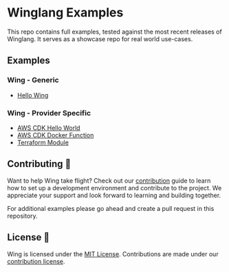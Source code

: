# Winglang Examples

This repo contains full examples, tested against the most recent releases of Winglang. It serves as a showcase repo for real world use-cases.

## Examples

### Wing - Generic

- [Hello Wing](./examples/hello-wing)

### Wing - Provider Specific

- [AWS CDK Hello World](./examples/provider-specific/awscdk-hello-world)
- [AWS CDK Docker Function](./examples/provider-specific/awscdk-docker-python-lambda)
- [Terraform Module](./examples/provider-specific/cdktf-terraform-hcl-module)

## Contributing 🤝

Want to help Wing take flight? Check out our [contribution](https://github.com/winglang/wing/blob/main/CONTRIBUTING.md) guide to learn how to set up a development environment and contribute to the project. We appreciate your support and look forward to learning and building together.

For additional examples please go ahead and create a pull request in this repository.

## License 📜

Wing is licensed under the [MIT License](./LICENSE). Contributions are made under our [contribution license](https://docs.winglang.io/terms-and-policies/contribution-license.html).